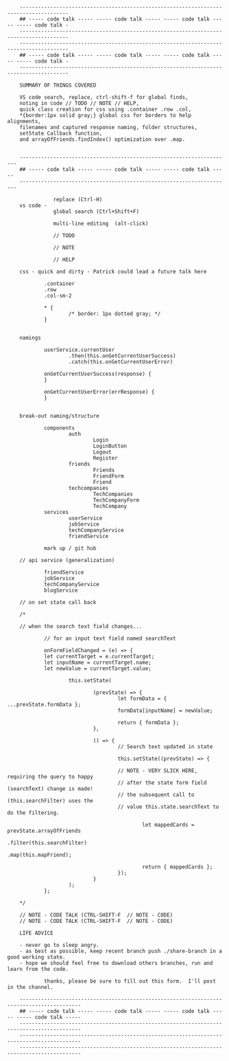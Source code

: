         --------------------------------------------------------------------------------------
        ## ----- code talk ----- ----- code talk ----- ----- code talk ----- ----- code talk -
        --------------------------------------------------------------------------------------
        --------------------------------------------------------------------------------------
        ## ----- code talk ----- ----- code talk ----- ----- code talk ----- ----- code talk -
        --------------------------------------------------------------------------------------

        SUMMARY OF THINGS COVERED

        VS code search, replace, ctrl-shift-f for global finds,
        noting in code // TODO // NOTE // HELP,
        quick class creation for css using .container .row .col,
        *{border:1px solid gray;} global css for borders to help alignments,
        filenames and captured response naming, folder structures,
        setState Callback function,
        and arrayOfFriends.findIndex() optimization over .map.


        ---------------------------------------------------------------------
        ## ----- code talk ----- ----- code talk ----- ----- code talk -----
        ---------------------------------------------------------------------

                   replace (Ctrl-H)
        vs code -
                   global search (Ctrl+Shift+F)

                   multi-line editing  (alt-click)

                   // TODO

                   // NOTE

                   // HELP

        css - quick and dirty - Patrick could lead a future talk here

                .container
                .row
                .col-sm-2

                * {
                        /* border: 1px dotted gray; */
                }


        namings

                userService.currentUser
                        .then(this.onGetCurrentUserSuccess)
                        .catch(this.onGetCurrentUserError)

                onGetCurrentUserSuccess(response) {
                }

                onGetCurrentUserError(errResponse) {
                }


        break-out naming/structure

                components
                        auth
                                Login
                                LoginButton
                                Logout
                                Register
                        friends
                                Friends
                                FriendForm
                                Friend
                        techcompanies
                                TechCompanies
                                TechCompanyForm
                                TechCompany
                services
                        userService
                        jobService
                        techCompanyService
                        friendService

                mark up / git hub

        // api service (generalization)

                friendService
                jobService
                techCompanyService
                blogService

        // on set state call back

        /*

        // when the search text field changes...

                // for an input text field named searchText

                onFormFieldChanged = (e) => {
                let currentTarget = e.currentTarget;
                let inputName = currentTarget.name;
                let newValue = currentTarget.value;

                        this.setState(

                                (prevState) => {
                                        let formData = { ...prevState.formData };
                                        formData[inputName] = newValue;

                                        return { formData };
                                },

                                () => {
                                        // Search text updated in state

                                        this.setState((prevState) => {

                                        // NOTE - VERY SLICK HERE, requiring the query to happy
                                        // after the state form field (searchText) change is made!
                                        // the subsequent call to (this.searchFilter) uses the
                                        // value this.state.searchText to do the filtering.

                                                let mappedCards = prevState.arrayOfFriends
                                                        .filter(this.searchFilter)
                                                        .map(this.mapFriend);

                                                return { mappedCards };
                                        });
                                }
                        );
                };

        */

        // NOTE - CODE TALK (CTRL-SHIFT-F  // NOTE - CODE)
        // NOTE - CODE TALK (CTRL-SHIFT-F  // NOTE - CODE)

        LIFE ADVICE

        - never go to sleep angry.
        - as best as possible, keep recent branch push ./share-branch in a good working state.
        - hope we should feel free to download others branches, run and learn from the code.

                thanks, please be sure to fill out this form.  I'll post in the channel.

        ------------------------------------------------------------------------------------------
        ## ----- code talk ----- ----- code talk ----- ----- code talk ----- ----- code talk -----
        ------------------------------------------------------------------------------------------
        ------------------------------------------------------------------------------------------
        ------------------------------------------------------------------------------------------
